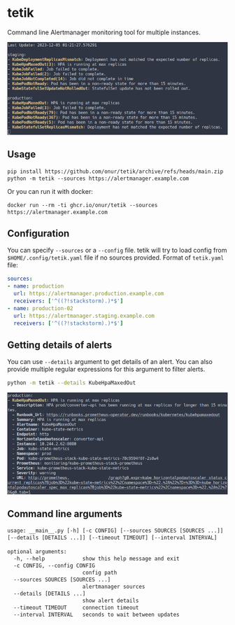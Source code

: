 # tetik

Command line Alertmanager monitoring tool for multiple instances.

![tetik-alerts](tetik-alerts.png)


## Usage

```
pip install https://github.com/onur/tetik/archive/refs/heads/main.zip
python -m tetik --sources https://alertmanager.example.com
```

Or you can run it with docker:

```
docker run --rm -ti ghcr.io/onur/tetik --sources https://alertmanager.example.com
```


## Configuration

You can specify `--sources` or a `--config` file. tetik will try to load config
from `$HOME/.config/tetik.yaml` file if no sources provided. Format of `tetik.yaml`
file:

```yaml
sources:
- name: production
  url: https://alertmanager.production.example.com
  receivers: ['^((?!stackstorm).)*$']
- name: production-02
  url: https://alertmanager.staging.example.com
  receivers: ['^((?!stackstorm).)*$']
```

## Getting details of alerts

You can use `--details` argument to get details of an alert. You can also provide
multiple regular expressions for this argument to filter alerts.

```sh
python -m tetik --details KubeHpaMaxedOut
```

![tetik-details](tetik-details.png)


## Command line arguments

```
usage: __main__.py [-h] [-c CONFIG] [--sources SOURCES [SOURCES ...]] [--details [DETAILS ...]] [--timeout TIMEOUT] [--interval INTERVAL]

optional arguments:
  -h, --help            show this help message and exit
  -c CONFIG, --config CONFIG
                        config path
  --sources SOURCES [SOURCES ...]
                        alertmanager sources
  --details [DETAILS ...]
                        show alert details
  --timeout TIMEOUT     connection timeout
  --interval INTERVAL   seconds to wait between updates
```

